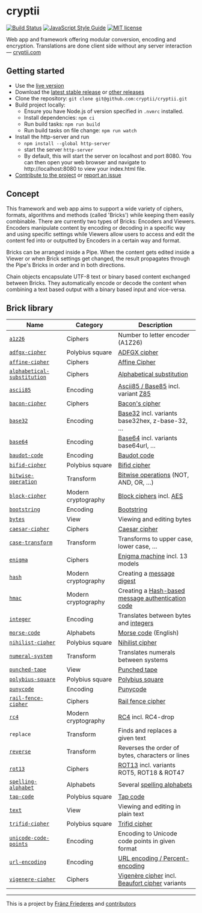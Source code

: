 # cryptii

[![Build Status](https://travis-ci.org/cryptii/cryptii.svg?branch=dev)](https://travis-ci.org/cryptii/cryptii)
[![JavaScript Style Guide](https://img.shields.io/badge/code_style-standard-brightgreen.svg)](https://standardjs.com)
[![MIT license](https://img.shields.io/badge/license-MIT-blue.svg)](LICENSE.md)

Web app and framework offering modular conversion, encoding and encryption. Translations are done client side without any server interaction — [cryptii.com](https://cryptii.com)

## Getting started

- Use the [live version](https://cryptii.com)
- Download the [latest stable release](https://github.com/cryptii/cryptii/releases/latest) or [other releases](https://github.com/cryptii/cryptii/releases)
- Clone the repository: `git clone git@github.com:cryptii/cryptii.git`
- Build project locally:
  - Ensure you have Node.js of version specified in `.nvmrc` installed.
  - Install dependencies: `npm ci`
  - Run build tasks: `npm run build`
  - Run build tasks on file change: `npm run watch`
- Install the http-server and run
  - `npm install --global http-server`
  - start the server `http-server`
  - By default, this will start the server on localhost and port 8080. You can then open your web browser and navigate to http://localhost:8080 to view your index.html file.
- [Contribute to the project](CONTRIBUTING.md) or [report an issue](https://github.com/cryptii/cryptii/issues/new/choose)

## Concept

This framework and web app aims to support a wide variety of ciphers, formats, algorithms and methods (called 'Bricks') while keeping them easily combinable. There are currently two types of Bricks: Encoders and Viewers. Encoders manipulate content by encoding or decoding in a specific way and using specific settings while Viewers allow users to access and edit the content fed into or outputted by Encoders in a certain way and format.

Bricks can be arranged inside a Pipe. When the content gets edited inside a Viewer or when Brick settings get changed, the result propagates through the Pipe's Bricks in order and in both directions.

Chain objects encapsulate UTF-8 text or binary based content exchanged between Bricks. They automatically encode or decode the content when combining a text based output with a binary based input and vice-versa.

## Brick library

| Name | Category | Description |
| ---- | -------- | ----------- |
| [`a1z26`](https://cryptii.com/pipes/a1z26-cipher) | Ciphers | Number to letter encoder (A1Z26) |
| [`adfgx-cipher`](https://cryptii.com/pipes/adfgvx-cipher) | Polybius square | [ADFGX cipher](https://en.wikipedia.org/wiki/ADFGVX_cipher) |
| [`affine-cipher`](https://cryptii.com/pipes/affine-cipher) | Ciphers | [Affine Cipher](https://en.wikipedia.org/wiki/Affine_cipher) |
| [`alphabetical-substitution`](https://cryptii.com/pipes/alphabetical-substitution) | Ciphers | [Alphabetical substitution](https://en.wikipedia.org/wiki/Substitution_cipher#Simple_substitution) |
| [`ascii85`](https://cryptii.com/pipes/ascii85-encoding) | Encoding | [Ascii85 / Base85](https://en.wikipedia.org/wiki/Ascii85) incl. variant [Z85](https://rfc.zeromq.org/spec:32/Z85/) |
| [`bacon-cipher`](https://cryptii.com/pipes/bacon-cipher) | Ciphers | [Bacon's cipher](https://en.wikipedia.org/wiki/Bacon%27s_cipher) |
| [`base32`](https://cryptii.com/pipes/base32) | Encoding | [Base32](https://en.wikipedia.org/wiki/Base32) incl. variants base32hex, z-base-32, … |
| [`base64`](https://cryptii.com/pipes/text-to-base64) | Encoding | [Base64](https://en.wikipedia.org/wiki/Base64) incl. variants base64url, … |
| [`baudot-code`](https://cryptii.com/pipes/baudot-code) | Encoding | [Baudot code](https://en.wikipedia.org/wiki/Baudot_code) |
| [`bifid-cipher`](https://cryptii.com/pipes/bifid-cipher) | Polybius square | [Bifid cipher](https://en.wikipedia.org/wiki/Bifid_cipher) |
| [`bitwise-operation`](https://cryptii.com/pipes/bitwise-calculator) | Transform | [Bitwise operations](https://en.wikipedia.org/wiki/Bitwise_operation) (NOT, AND, OR, …) |
| [`block-cipher`](https://cryptii.com/pipes/aes-encryption) | Modern cryptography | [Block ciphers](https://en.wikipedia.org/wiki/Block_cipher) incl. [AES](https://en.wikipedia.org/wiki/Advanced_Encryption_Standard) |
| [`bootstring`](https://cryptii.com/pipes/bootstring) | Encoding | [Bootstring](https://tools.ietf.org/html/rfc3492) |
| [`bytes`](https://cryptii.com/pipes/text-to-binary) | View | Viewing and editing bytes |
| [`caesar-cipher`](https://cryptii.com/pipes/caesar-cipher) | Ciphers | [Caesar cipher](https://en.wikipedia.org/wiki/Caesar_cipher) |
| [`case-transform`](https://cryptii.com/pipes/convert-case) | Transform | Transforms to upper case, lower case, … |
| [`enigma`](https://cryptii.com/pipes/enigma-machine) | Ciphers | [Enigma machine](https://en.wikipedia.org/wiki/Enigma_machine) incl. 13 models |
| [`hash`](https://cryptii.com/pipes/hash-function) | Modern cryptography | Creating a [message digest](https://en.wikipedia.org/wiki/Cryptographic_hash_function) |
| [`hmac`](https://cryptii.com/pipes/hmac) | Modern cryptography | Creating a [Hash-based message authentication code](https://en.wikipedia.org/wiki/Hash-based_message_authentication_code) |
| [`integer`](https://cryptii.com/pipes/integer-encoder) | Encoding | Translates between bytes and [integers](https://en.wikipedia.org/wiki/Integer_(computer_science)) |
| [`morse-code`](https://cryptii.com/pipes/morse-code-translator) | Alphabets | [Morse code](https://en.wikipedia.org/wiki/Morse_code) (English) |
| [`nihilist-cipher`](https://cryptii.com/pipes/nihilist-cipher) | Polybius square | [Nihilist cipher](https://en.wikipedia.org/wiki/Nihilist_cipher) |
| [`numeral-system`](https://cryptii.com/pipes/roman-numerals) | Transform | Translates numerals between systems |
| [`punched-tape`](https://cryptii.com/pipes/baudot-code) | View | [Punched tape](https://en.wikipedia.org/wiki/Punched_tape) |
| [`polybius-square`](https://cryptii.com/pipes/polybius-square) | Polybius square | [Polybius square](https://en.wikipedia.org/wiki/Polybius_square) |
| [`punycode`](https://cryptii.com/pipes/punycode) | Encoding | [Punycode](https://tools.ietf.org/html/rfc3492) |
| [`rail-fence-cipher`](https://cryptii.com/pipes/rail-fence-cipher) | Ciphers | [Rail fence cipher](https://en.wikipedia.org/wiki/Rail_fence_cipher) |
| [`rc4`](https://cryptii.com/pipes/rc4-encryption) | Modern cryptography | [RC4](https://en.wikipedia.org/wiki/RC4) incl. RC4-drop |
| `replace` | Transform | Finds and replaces a given text |
| [`reverse`](https://cryptii.com/pipes/reverse-text) | Transform | Reverses the order of bytes, characters or lines |
| [`rot13`](https://cryptii.com/pipes/rot13) | Ciphers | [ROT13](https://en.wikipedia.org/wiki/ROT13) incl. variants ROT5, ROT18 & ROT47 |
| [`spelling-alphabet`](https://cryptii.com/pipes/nato-phonetic-alphabet) | Alphabets | Several [spelling alphabets](https://en.wikipedia.org/wiki/Spelling_alphabet) |
| [`tap-code`](https://cryptii.com/pipes/tap-code) | Polybius square | [Tap code](https://en.wikipedia.org/wiki/Tap_code) |
| [`text`](https://cryptii.com/pipes/text-to-binary) | View | Viewing and editing in plain text |
| [`trifid-cipher`](https://cryptii.com/pipes/trifid-cipher) | Polybius square | [Trifid cipher](https://en.wikipedia.org/wiki/Trifid_cipher) |
| [`unicode-code-points`](https://cryptii.com/pipes/unicode-lookup) | Encoding | Encoding to Unicode code points in given format |
| [`url-encoding`](https://cryptii.com/pipes/urlencode) | Encoding | [URL encoding / Percent-encoding](https://en.wikipedia.org/wiki/Percent-encoding) |
| [`vigenere-cipher`](https://cryptii.com/pipes/vigenere-cipher) | Ciphers | [Vigenère cipher](https://en.wikipedia.org/wiki/Vigen%C3%A8re_cipher) incl. [Beaufort cipher](https://en.wikipedia.org/wiki/Beaufort_cipher) variants |

---

This is a project by [Fränz Friederes](https://fraenz.frieder.es/) and [contributors](https://github.com/cryptii/cryptii/graphs/contributors)
